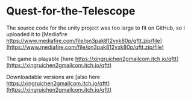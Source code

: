 # Quest-for-the-Telescope

The source code for the unity project was too large to fit on GitHub, so I uploaded it to [Mediafire https://www.mediafire.com/file/pn3pak812vxk80p/qftt.zip/file](https://www.mediafire.com/file/pn3pak812vxk80p/qftt.zip/file)

The game is playable [here https://xingruichen2gmailcom.itch.io/qftt](https://xingruichen2gmailcom.itch.io/qftt)

Downloadable versions are [also here https://xingruichen2gmailcom.itch.io/qftt](https://xingruichen2gmailcom.itch.io/qftt)
